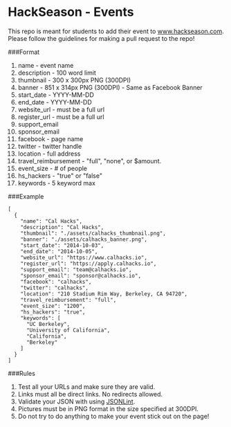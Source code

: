 HackSeason - Events
=========

This repo is meant for students to add their event to www.hackseason.com. Please follow the guidelines for making a pull request to the repo!

###Format

  1. name - event name
  2. description - 100 word limit
  3. thumbnail - 300 x 300px PNG (300DPI)
  4. banner - 851 x 314px PNG (300DPI) - Same as Facebook Banner
  5. start_date - YYYY-MM-DD
  6. end_date - YYYY-MM-DD
  7. website_url - must be a full url
  8. register_url - must be a full url
  9. support_email
  10. sponsor_email
  11. facebook - page name
  12. twitter - twitter handle
  13. location - full address
  14. travel_reimbursement - "full", "none", or $amount.
  15. event_size - # of people
  16. hs_hackers - "true" or "false"
  17. keywords - 5 keyword max


###Example
```
[
  {
    "name": "Cal Hacks",
    "description": "Cal Hacks",
    "thumbnail": "./assets/calhacks_thumbnail.png",
    "banner": "./assets/calhacks_banner.png",
    "start_date": "2014-10-03",
    "end_date": "2014-10-05",
    "website_url": "https://www.calhacks.io",
    "register_url": "https://apply.calhacks.io",
    "support_email": "team@calhacks.io",
    "sponsor_email": "sponsor@calhacks.io",
    "facebook": "calhacks",
    "twitter": "calhacks",
    "location": "210 Stadium Rim Way, Berkeley, CA 94720",
    "travel_reimbursement": "full",
    "event_size": "1200",
    "hs_hackers": "true",
    "keywords": [
      "UC Berkeley",
      "University of California",
      "California",
      "Berkeley"
    ]
  }
]
```

###Rules
1. Test all your URLs and make sure they are valid.
2. Links must all be direct links. No redirects allowed.
2. Validate your JSON with using [JSONLint](http://jsonlint.com/).
3. Pictures must be in PNG format in the size specified at 300DPI.
4. Do not try to do anything to make your event stick out on the page!
